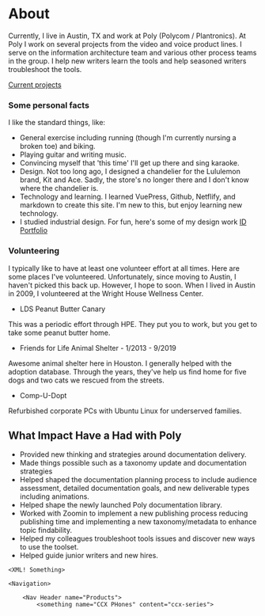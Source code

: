 # About

Currently, I live in Austin, TX and work at Poly (Polycom / Plantronics). At Poly I work on several projects from the video and voice product lines. I serve on the information architecture team and various other process teams in the group. I help new writers learn the tools and help seasoned writers troubleshoot the tools.

[Current projects](projects.html)

### Some personal facts

I like the standard things, like:

- General exercise including running (though I'm currently nursing a broken toe) and biking.
- Playing guitar and writing music.
- Convincing myself that 'this time' I'll get up there and sing karaoke.
- Design. Not too long ago, I designed a chandelier for the Lululemon brand, Kit and Ace. Sadly, the store's no longer there and I don't know where the chandelier is.
- Technology and learning. I learned VuePress, Github, Netflify, and markdown to create this site. I'm new to this, but enjoy learning new technology.
- I studied industrial design. For fun, here's some of my design work [ID Portfolio](https://www.behance.net/chriskpeterson)

### Volunteering

I typically like to have at least one volunteer effort at all times. Here are some places I've volunteered. Unfortunately, since moving to Austin, I haven't picked this back up. However, I hope to soon. When I lived in Austin in 2009, I volunteered at the Wright House Wellness Center.

- LDS Peanut Butter Canary

This was a periodic effort through HPE. They put you to work, but you get to take some peanut butter home.

- Friends for Life Animal Shelter - 1/2013 - 9/2019

Awesome animal shelter here in Houston. I generally helped with the adoption database. Through the years, they've help us find home for five dogs and two cats we rescued from the streets.

- Comp-U-Dopt

Refurbished corporate PCs with Ubuntu Linux for underserved families.

## What Impact Have a Had with Poly

- Provided new thinking and strategies around documentation delivery.
- Made things possible such as a taxonomy update and documentation strategies
- Helped shaped the documentation planning process to include audience assessment, detailed documentation goals, and new deliverable types including animations.
- Helped shape the newly launched Poly documentation library.
- Worked with Zoomin to implement a new publishing process reducing publishing time and implementing a new taxonomy/metadata to enhance topic findability.
- Helped my colleagues troubleshoot tools issues and discover new ways to use the toolset.
- Helped guide junior writers and new hires.

```
<XML! Something>

<Navigation>

    <Nav Header name="Products">
    	<something name="CCX PHones" content="ccx-series">

```
